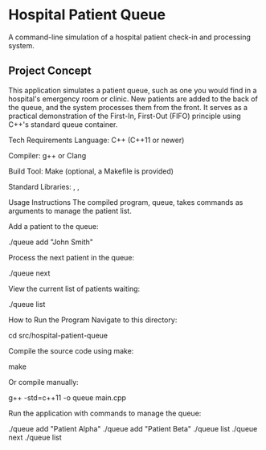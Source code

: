 # Hospital Patient Queue
A command-line simulation of a hospital patient check-in and processing system.

## Project Concept
This application simulates a patient queue, such as one you would find in a hospital's emergency room or clinic. New patients are added to the back of the queue, and the system processes them from the front. It serves as a practical demonstration of the First-In, First-Out (FIFO) principle using C++'s standard queue container.

Tech Requirements
Language: C++ (C++11 or newer)

Compiler: g++ or Clang

Build Tool: Make (optional, a Makefile is provided)

Standard Libraries: <iostream>, <queue>, <string>

Usage Instructions
The compiled program, queue, takes commands as arguments to manage the patient list.

Add a patient to the queue:

./queue add "John Smith"

Process the next patient in the queue:

./queue next

View the current list of patients waiting:

./queue list

How to Run the Program
Navigate to this directory:

cd src/hospital-patient-queue

Compile the source code using make:

make

Or compile manually:

g++ -std=c++11 -o queue main.cpp

Run the application with commands to manage the queue:

./queue add "Patient Alpha"
./queue add "Patient Beta"
./queue list
./queue next
./queue list

